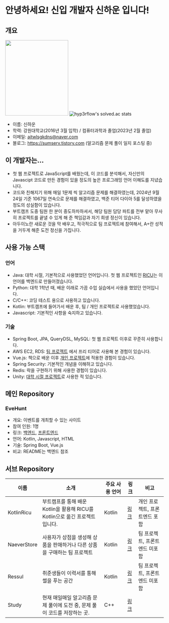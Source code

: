 # 안녕하세요! 신입 개발자 신하운 입니다!

## 개요
<img src="https://github.com/tlsgkdns/tlsgkdns/assets/24753709/502f6bd9-6437-4688-836b-e3c695eb9bdd" width=200 height=240 /> ![hyp3rflow's solved.ac stats](https://github-readme-solvedac.hyp3rflow.vercel.app/api/?handle=tlsgkdns)
- 이름: 신하운
- 학력: 강원대학교(2016년 3월 입학) / 컴퓨터과학과 졸업(2023년 2월 졸업)
- 이메일: ajtwlsgkdns@naver.com <br>
- 블로그: https://sumserv.tistory.com (알고리즘 문제 풀이 일지 포스팅 중)
## 이 개발자는...
- 첫 웹 프로젝트로 JavaScript를 배웠는데, 이 코드를 분석해서, 자신만의 Javascipt 코드로 만든 경험이 있을 정도의 높은 프로그래밍 언어 이해도를 지녔습니다.
- 코드와 친해지기 위해 매일 1문제 씩 알고리즘 문제를 해결하였는데, 2024년 9월 24일 기준 1067일 연속으로 문제를 해결하였고, 백준 티어 다이아 5를 달성하였을 정도의 성실함이 있습니다.
- 부트캠프 도중 팀원 한 분이 중도하차하셔서, 해당 팀원 담당 파트를 전부 맡아 무사히 프로젝트를 끝낼 수 있게 해 준 책임감과 자기 희생 정신이 있습니다.
- 아두이노란 새로운 것을 막 배우고, 적극적으로 팀 프로젝트에 참여해서, A+란 성적을 거두게 해준 도전 정신을 가집니다.
## 사용 가능 스택
### 언어
- Java: 대학 시절, 기본적으로 사용했었던 언어입니다. 첫 웹 프로젝트인 [RICU](https://github.com/tlsgkdns/ricu)는 이 언어를 백엔드로 만들어졌습니다.
- Python: 대학 1학년 때, 배운 이래로 가끔 수업 실습에서 사용을 했었던 언어입니다.
- C/C++: 코딩 테스트 용으로 사용하고 있습니다.
- Kotlin: 부트캠프에 들어가서 배운 후, 팀 / 개인 프로젝트로 사용했었습니다.
- Javascript: 기본적인 사항을 숙지하고 있습니다.
### 기술
 - Spring Boot, JPA, QueryDSL, MySQL: 첫 웹 프로젝트 이후로 꾸준히 사용합니다.
 - AWS EC2, RDS: [팀 프로젝트](https://github.com/tlsgkdns/NaeverStore) 에서 프리 티어로 사용해 본 경험이 있습니다.
 - Vue.js: 책으로 배운 이후 [개인 프로젝트](https://github.com/tlsgkdns/EveHuntVue)에 적용한 경험이 있습니다.
 - Spring Security: 기본적인 개념을 이해하고 있습니다.
 - Redis: 락을 구현하기 위해 사용한 경험이 있습니다.
 - Unity: [대학 시절 프로젝트](https://github.com/tlsgkdns/exerHero)로 사용한 적 있습니다.
## 메인 Repository
### EveHunt 
- 개요: 이벤트를 개최할 수 있는 사이트
- 참여 인원: 1명
- 링크: [백엔드](https://github.com/tlsgkdns/EveHunt), [프론트엔드](https://github.com/tlsgkdns/EveHuntVue)
- 언어: Kotlin, Javascript, HTML
- 기술: Spring Boot, Vue.js
- 비교: README는 백엔드 참조
## 서브 Repository
| 이름 | 소개 | 주요 사용 언어 | 링크 | 비고
| --- | --- | --- | --- | ---
| KotlinRicu | 부트캠프를 통해 배운 Kotlin을 활용해 RICU를 Kotlin으로 옮긴 프로젝트입니다.| Kotlin | [링크](https://github.com/tlsgkdns/RicuKotlin) | 개인 프로젝트, 프론트엔드 포함
| NaeverStore | 사용자가 상점을 생성해 상품을 판매하거나 다른 상품을 구매하는 팀 프로젝트| Kotlin | [링크](https://github.com/tlsgkdns/NaeverStore) | 팀 프로젝트, 프론트엔드 미포함
| Ressul | 취준생들이 이력서를 통해 썰을 푸는 공간 | Kotlin | [링크](https://github.com/tlsgkdns/Ressul)| 팀 프로젝트, 프론트엔드 미포함
| Study | 현재 매일매일 알고리즘 문제 풀이에 도전 중, 문제 풀이 코드를 저장하는 곳.| C++ | [링크](https://github.com/tlsgkdns/study) |

